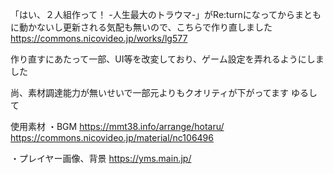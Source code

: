 「はい、２人組作って！ -人生最大のトラウマ-」がRe:turnになってからまともに動かないし更新される気配も無いので、こちらで作り直しました
https://commons.nicovideo.jp/works/lg577

作り直すにあたって一部、UI等を改変しており、ゲーム設定を弄れるようにしました

尚、素材調達能力が無いせいで一部元よりもクオリティが下がってます
ゆるして


使用素材
・BGM
https://mmt38.info/arrange/hotaru/
https://commons.nicovideo.jp/material/nc106496

・プレイヤー画像、背景
https://yms.main.jp/
